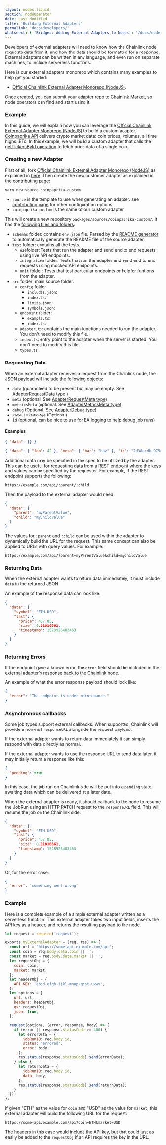 ```yaml
---
layout: nodes.liquid
section: nodeOperator
date: Last Modified
title: 'Building External Adapters'
permalink: 'docs/developers/'
whatsnext: { 'Bridges: Adding External Adapters to Nodes': '/docs/node-operators/' }
---
```


Developers of external adapters will need to know how the Chainlink node requests data from it, and how the data should be formatted for a response. External adapters can be written in any language, and even run on separate machines, to include serverless functions.

Here is our external adapters monorepo which contains many examples to help get you started:

- [Official Chainlink External Adapter Monorepo (NodeJS)](https://github.com/smartcontractkit/external-adapters-js).

Once created, you can submit your adapter repo to <a href="https://market.link/profile/adapters" target="_blank">Chainlink Market</a>, so node operators can find and start using it.

### Example

In this guide, we will explain how you can leverage the [Official Chainlink External Adapter Monorepo (NodeJS)](https://github.com/smartcontractkit/external-adapters-js) to build a custom adapter.
[Coinpaprika API](https://api.coinpaprika.com) delivers crypto market data: coin prices, volumes, all time highs..ETc. In this example, we will build a custom adapter that calls the [getTickersById operation](https://api.coinpaprika.com/#operation/getTickersById) to fetch price data of a single coin.

### Creating a new Adapter

First of all, fork [Official Chainlink External Adapter Monorepo (NodeJS)](https://github.com/smartcontractkit/external-adapters-js) as explained in [here](https://docs.github.com/en/get-started/quickstart/fork-a-repo).
Then create the new customer adapter as explained in the [contributing page](https://github.com/smartcontractkit/external-adapters-js/blob/develop/CONTRIBUTING.md):

```sh
yarn new source coinpaprika-custom
```

- `source` is the template to use when generating an adapter. see [contributing page](https://github.com/smartcontractkit/external-adapters-js/blob/develop/CONTRIBUTING.md) for other configuration options.
- `coinpaprika-custom` is the name of our custom adapter.

This will create a new repository `packages/sources/coinpaprika-custom/`. It has the [following files and folders](https://github.com/smartcontractkit/external-adapters-js/tree/develop/packages/examples/source):

- `schemas` folder: contains `env.json` file. Parsed by the [README generator](https://github.com/smartcontractkit/external-adapters-js/tree/develop/packages/scripts#readme-generator) to automatically generate the README file of the source adapter.
- `test` folder: contains all the tests.
  - `e2e`folder: Tests that run the adapter and send end to end requests using live API endpoints.
  - `integration` folder: Tests that run the adapter and send end to end requests using mocked API endpoints.
  - `unit` folder: Tests that test particular endpoints or helpfer funtions from the adapter.
- `src` folder: main source folder.
  - `config` folder
    - `includes.json`:
    - `index.ts`:
    - `limits.json`:
    - `symbols.json`:
  - `endpoint` folder:
    - `example.ts`:
    - `index.ts`:
  - `adapter.ts`: contains the main functions needed to run the adapter. You don't need to modify this file.
  - `index.ts`: entry point to the adapter when the server is started. You don't need to modify this file.
  - `types.ts`


### Requesting Data

When an external adapter receives a request from the Chainlink node, the JSON payload will include the following objects:

- `data` (guaranteed to be present but may be empty. See [AdapterRequestData type](https://github.com/smartcontractkit/external-adapters-js/blob/develop/packages/core/types/@chainlink/index.d.ts) )
- `meta` (optional. See [AdapterRequestMeta type](https://github.com/smartcontractkit/external-adapters-js/blob/develop/packages/core/types/@chainlink/index.d.ts))
- `metricsMeta` (optional. See [AdapterMetricsMeta type](https://github.com/smartcontractkit/external-adapters-js/blob/develop/packages/core/types/@chainlink/index.d.ts))
- `debug` (Optional. See [AdapterDebug type](https://github.com/smartcontractkit/external-adapters-js/blob/develop/packages/core/types/@chainlink/index.d.ts))
- `rateLimitMaxAge` (Optional)
- `id` (optional, can be nice to use for EA logging to help debug job runs)

#### Examples

```json
{ "data": {} }
```

```json
{ "data": { "foo": 42 }, "meta": { "bar": "baz" }, "id": "2d38ecdb-975c-4f99-801c-b916a429947c" }
```

Additional data may be specified in the spec to be utilized by the adapter. This can be useful for requesting data from a REST endpoint where the keys and values can be specified by the requester. For example, if the REST endpoint supports the following:

```
https://example.com/api/:parent/:child
```

Then the payload to the external adapter would need:

```json
{
  "data": {
    "parent": "myParentValue",
    "child": "myChildValue"
  }
}
```

The values for `:parent` and `:child` can be used within the adapter to dynamically build the URL for the request. This same concept can also be applied to URLs with query values. For example:

```
https://example.com/api/?parent=myParentValue&child=myChildValue
```

### Returning Data

When the external adapter wants to return data immediately, it must include `data` in the returned JSON.

An example of the response data can look like:

```json
{
  "data": {
    "symbol": "ETH-USD",
    "last": {
      "price": 467.85,
      "size": 0.01816561,
      "timestamp": 1528926483463
    }
  }
}
```

### Returning Errors

If the endpoint gave a known error, the `error` field should be included in the external adapter's response back to the Chainlink node.

An example of what the error response payload should look like:

```json
{
  "error": "The endpoint is under maintenance."
}
```

### Asynchronous callbacks

Some job types support external callbacks. When supported, Chainlink will provide a non-null `responseURL` alongside the request payload.

If the external adapter wants to return data immediately it can simply respond with data directly as normal.

If the external adapter wants to use the response URL to send data later, it may initially return a response like this:

```json
{
  "pending": true
}
```

In this case, the job run on Chainlink side will be put into a `pending` state, awaiting data which can be delivered at a later date.

When the external adapter is ready, it should callback to the node to resume the JobRun using an HTTP PATCH request to the `responseURL` field. This will resume the job on the Chainlink side.

```json
{
  "data": {
    "symbol": "ETH-USD",
    "last": {
      "price": 467.85,
      "size": 0.01816561,
      "timestamp": 1528926483463
    }
  }
}
```

Or, for the error case:

```json
{
  "error": "something went wrong"
}
```

### Example

Here is a complete example of a simple external adapter written as a serverless function. This external adapter takes two input fields, inserts the API key as a header, and returns the resulting payload to the node.

```javascript External Adapter
let request = require('request');

exports.myExternalAdapter = (req, res) => {
  const url = 'https://some-api.example.com/api';
  const coin = req.body.data.coin || '';
  const market = req.body.data.market || '';
  let requestObj = {
    coin: coin,
    market: market,
  };
  let headerObj = {
    API_KEY: 'abcd-efgh-ijkl-mnop-qrst-uvwy',
  };
  let options = {
    url: url,
    headers: headerObj,
    qs: requestObj,
    json: true,
  };

  request(options, (error, response, body) => {
    if (error || response.statusCode >= 400) {
      let errorData = {
        jobRunID: req.body.id,
        status: 'errored',
        error: body,
      };
      res.status(response.statusCode).send(errorData);
    } else {
      let returnData = {
        jobRunID: req.body.id,
        data: body,
      };
      res.status(response.statusCode).send(returnData);
    }
  });
};
```

If given "ETH" as the value for `coin` and "USD" as the value for `market`, this external adapter will build the following URL for the request:

```
https://some-api.example.com/api?coin=ETH&market=USD
```

The headers in this case would include the API key, but that could just as easily be added to the `requestObj` if an API requires the key in the URL.
